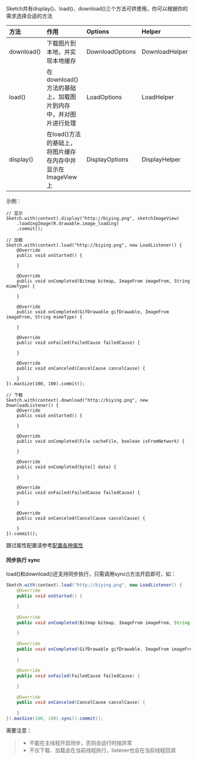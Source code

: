 Sketch共有display()、load()、download()三个方法可供使用，你可以根据你的需求选择合适的方法

|方法|作用|Options|Helper|
|:--|:--|:--|:--|
|download()|下载图片到本地，并实现本地缓存|DownloadOptions|DownloadHelper|
|load()|在download()方法的基础上，加载图片到内存中，并对图片进行处理|LoadOptions|LoadHelper|
|display()|在load()方法的基础上，将图片缓存在内存中并显示在ImageView上|DisplayOptions|DisplayHelper|

示例：
```
// 显示
Sketch.with(context).display("http://biying.png", sketchImageView)
    .loadingImage(R.drawable.image_loading)
    .commit();

// 加载
Sketch.with(context).load("http://biying.png", new LoadListener() {
    @Override
    public void onStarted() {

    }

    @Override
    public void onCompleted(Bitmap bitmap, ImageFrom imageFrom, String mimeType) {

    }

    @Override
    public void onCompleted(GifDrawable gifDrawable, ImageFrom imageFrom, String mimeType) {

    }

    @Override
    public void onFailed(FailedCause failedCause) {

    }

    @Override
    public void onCanceled(CancelCause cancelCause) {

    }
}).maxSize(100, 100).commit();

// 下载
Sketch.with(context).download("http://biying.png", new DownloadListener() {
    @Override
    public void onStarted() {

    }

    @Override
    public void onCompleted(File cacheFile, boolean isFromNetwork) {
        
    }

    @Override
    public void onCompleted(byte[] data) {

    }

    @Override
    public void onFailed(FailedCause failedCause) {

    }

    @Override
    public void onCanceled(CancelCause cancelCause) {

    }
}).commit();
```

跟过属性配置请参考[配置各种属性](options.md)

#### 同步执行 sync
load()和download()还支持同步执行，只需调用sync()方法开启即可，如：
```java
Sketch.with(context).load("http://biying.png", new LoadListener() {
    @Override
    public void onStarted() {

    }

    @Override
    public void onCompleted(Bitmap bitmap, ImageFrom imageFrom, String mimeType) {

    }

    @Override
    public void onCompleted(GifDrawable gifDrawable, ImageFrom imageFrom, String mimeType) {

    }

    @Override
    public void onFailed(FailedCause failedCause) {

    }

    @Override
    public void onCanceled(CancelCause cancelCause) {

    }
}).maxSize(100, 100).sync().commit();
```

需要注意：
>* 不能在主线程开启同步，否则会运行时抛异常
>* 不仅下载、加载会在当前线程执行，listener也会在当前线程回调
